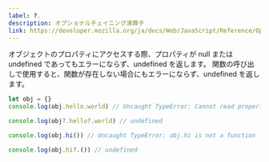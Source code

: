 ```yaml
---
label: ?.
description: オプショナルチェイニング演算子
link: https://developer.mozilla.org/ja/docs/Web/JavaScript/Reference/Operators/Optional_chaining
---
```


オブジェクトのプロパティにアクセスする際、プロパティが null または undefined であってもエラーにならず、undefined を返します。
関数の呼び出しで使用すると、関数が存在しない場合にもエラーにならず、undefined を返します。

```typescript
let obj = {}
console.log(obj.hello.world) // Uncaught TypeError: Cannot read property 'world' of undefined

console.log(obj?.hello?.world) // undefined

console.log(obj.hi()) // Uncaught TypeError: obj.hi is not a function

console.log(obj.hi?.()) // undefined
```
